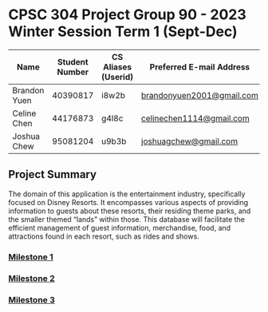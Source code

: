 # CPSC 304 Project Group 90 - 2023 Winter Session Term 1 (Sept-Dec)

| Name         | Student Number | CS Aliases (Userid) | Preferred E-mail Address  |
|--------------|----------------|---------------------|---------------------------|
| Brandon Yuen | 40390817       | i8w2b               | brandonyuen2001@gmail.com |
| Celine Chen  | 44176873       | g4l8c               | celinechen1114@gmail.com  |
| Joshua Chew  | 95081204       | u9b3b               | joshuagchew@gmail.com     |


## Project Summary
The domain of this application is the entertainment industry, specifically focused on Disney Resorts. It encompasses various aspects of providing information to guests about these resorts, their residing theme parks, and the smaller themed “lands” within those. This database will facilitate the efficient management of guest information, merchandise, food, and attractions found in each resort, such as rides and shows.

### [Milestone 1](https://github.students.cs.ubc.ca/CPSC304-2023W-T1/project_g4l8c_i8w2b_u9b3b/blob/main/Milestone%201.pdf)
### [Milestone 2](https://github.students.cs.ubc.ca/CPSC304-2023W-T1/project_g4l8c_i8w2b_u9b3b/blob/main/Milestone%202.pdf)
### [Milestone 3](https://github.students.cs.ubc.ca/CPSC304-2023W-T1/project_g4l8c_i8w2b_u9b3b/blob/main/Milestone%203.md)

